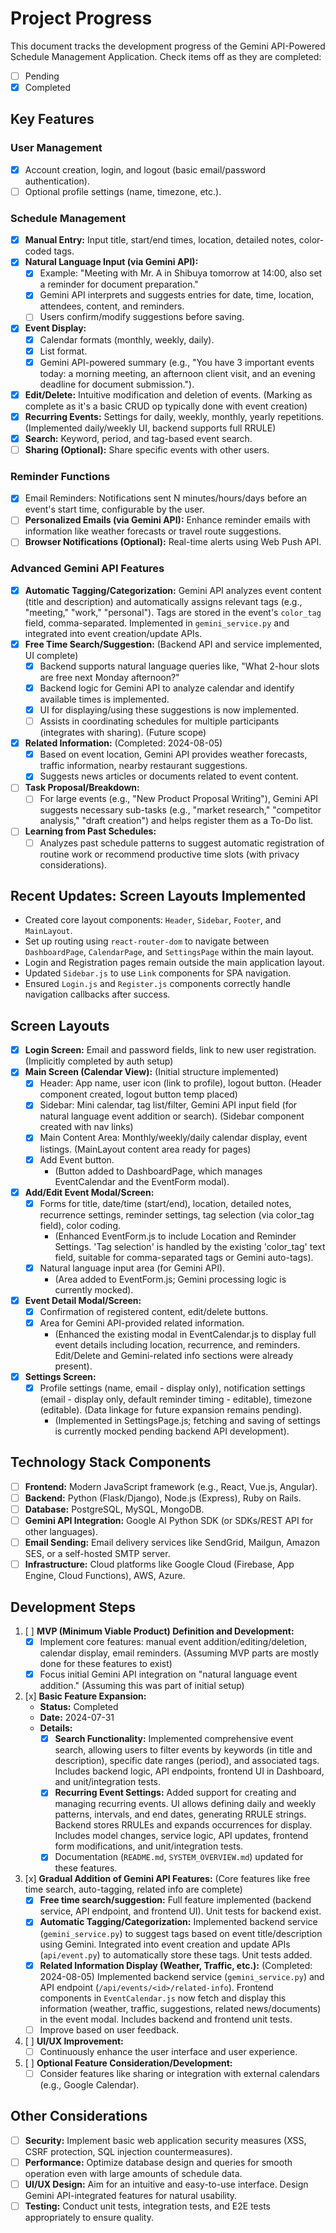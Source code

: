 # Project Progress

This document tracks the development progress of the Gemini API-Powered Schedule Management Application.
Check items off as they are completed:
- [ ] Pending
- [x] Completed

## Key Features

### User Management
- [x] Account creation, login, and logout (basic email/password authentication).
- [ ] Optional profile settings (name, timezone, etc.).

### Schedule Management
- [x] **Manual Entry:** Input title, start/end times, location, detailed notes, color-coded tags.
- [x] **Natural Language Input (via Gemini API):**
    - [x] Example: "Meeting with Mr. A in Shibuya tomorrow at 14:00, also set a reminder for document preparation."
    - [x] Gemini API interprets and suggests entries for date, time, location, attendees, content, and reminders.
    - [ ] Users confirm/modify suggestions before saving.
- [x] **Event Display:**
    - [x] Calendar formats (monthly, weekly, daily).
    - [x] List format.
    - [x] Gemini API-powered summary (e.g., "You have 3 important events today: a morning meeting, an afternoon client visit, and an evening deadline for document submission.").
- [x] **Edit/Delete:** Intuitive modification and deletion of events. (Marking as complete as it's a basic CRUD op typically done with event creation)
- [x] **Recurring Events:** Settings for daily, weekly, monthly, yearly repetitions. (Implemented daily/weekly UI, backend supports full RRULE)
- [x] **Search:** Keyword, period, and tag-based event search.
- [ ] **Sharing (Optional):** Share specific events with other users.
### Reminder Functions
- [x] Email Reminders: Notifications sent N minutes/hours/days before an event\'s start time, configurable by the user.
- [ ] **Personalized Emails (via Gemini API):** Enhance reminder emails with information like weather forecasts or travel route suggestions.
- [ ] **Browser Notifications (Optional):** Real-time alerts using Web Push API.

### Advanced Gemini API Features
- [x] **Automatic Tagging/Categorization:** Gemini API analyzes event content (title and description) and automatically assigns relevant tags (e.g., "meeting," "work," "personal"). Tags are stored in the event's `color_tag` field, comma-separated. Implemented in `gemini_service.py` and integrated into event creation/update APIs.
- [x] **Free Time Search/Suggestion:** (Backend API and service implemented, UI complete)
    - [x] Backend supports natural language queries like, "What 2-hour slots are free next Monday afternoon?"
    *   [x] Backend logic for Gemini API to analyze calendar and identify available times is implemented.
    - [x] UI for displaying/using these suggestions is now implemented.
    - [ ] Assists in coordinating schedules for multiple participants (integrates with sharing). (Future scope)
- [x] **Related Information:** (Completed: 2024-08-05)
    - [x] Based on event location, Gemini API provides weather forecasts, traffic information, nearby restaurant suggestions.
    - [x] Suggests news articles or documents related to event content.
- [ ] **Task Proposal/Breakdown:**
    - [ ] For large events (e.g., "New Product Proposal Writing"), Gemini API suggests necessary sub-tasks (e.g., "market research," "competitor analysis," "draft creation") and helps register them as a To-Do list.
- [ ] **Learning from Past Schedules:**
    - [ ] Analyzes past schedule patterns to suggest automatic registration of routine work or recommend productive time slots (with privacy considerations).

## Recent Updates: Screen Layouts Implemented
- Created core layout components: `Header`, `Sidebar`, `Footer`, and `MainLayout`.
- Set up routing using `react-router-dom` to navigate between `DashboardPage`, `CalendarPage`, and `SettingsPage` within the main layout.
- Login and Registration pages remain outside the main application layout.
- Updated `Sidebar.js` to use `Link` components for SPA navigation.
- Ensured `Login.js` and `Register.js` components correctly handle navigation callbacks after success.

## Screen Layouts

- [x] **Login Screen:** Email and password fields, link to new user registration. (Implicitly completed by auth setup)
- [x] **Main Screen (Calendar View):** (Initial structure implemented)
    - [x] Header: App name, user icon (link to profile), logout button. (Header component created, logout button temp placed)
    - [x] Sidebar: Mini calendar, tag list/filter, Gemini API input field (for natural language event addition or search). (Sidebar component created with nav links)
    - [x] Main Content Area: Monthly/weekly/daily calendar display, event listings. (MainLayout content area ready for pages)
    - [x] Add Event button.
        - (Button added to DashboardPage, which manages EventCalendar and the EventForm modal).
- [x] **Add/Edit Event Modal/Screen:**
    - [x] Forms for title, date/time (start/end), location, detailed notes, recurrence settings, reminder settings, tag selection (via color_tag field), color coding.
        - (Enhanced EventForm.js to include Location and Reminder Settings. 'Tag selection' is handled by the existing 'color_tag' text field, suitable for comma-separated tags or Gemini auto-tags).
    - [x] Natural language input area (for Gemini API).
        - (Area added to EventForm.js; Gemini processing logic is currently mocked).
- [x] **Event Detail Modal/Screen:**
    - [x] Confirmation of registered content, edit/delete buttons.
    - [x] Area for Gemini API-provided related information.
        - (Enhanced the existing modal in EventCalendar.js to display full event details including location, recurrence, and reminders. Edit/Delete and Gemini-related info sections were already present).
- [x] **Settings Screen:**
    - [x] Profile settings (name, email - display only), notification settings (email - display only, default reminder timing - editable), timezone (editable). (Data linkage for future expansion remains pending).
        - (Implemented in SettingsPage.js; fetching and saving of settings is currently mocked pending backend API development).
## Technology Stack Components

- [ ] **Frontend:** Modern JavaScript framework (e.g., React, Vue.js, Angular).
- [ ] **Backend:** Python (Flask/Django), Node.js (Express), Ruby on Rails.
- [ ] **Database:** PostgreSQL, MySQL, MongoDB.
- [ ] **Gemini API Integration:** Google AI Python SDK (or SDKs/REST API for other languages).
- [ ] **Email Sending:** Email delivery services like SendGrid, Mailgun, Amazon SES, or a self-hosted SMTP server.
- [ ] **Infrastructure:** Cloud platforms like Google Cloud (Firebase, App Engine, Cloud Functions), AWS, Azure.
## Development Steps

1.  [ ] **MVP (Minimum Viable Product) Definition and Development:**
    *   [x] Implement core features: manual event addition/editing/deletion, calendar display, email reminders. (Assuming MVP parts are mostly done for these features to exist)
    *   [x] Focus initial Gemini API integration on "natural language event addition." (Assuming this was part of initial setup)
2.  [x] **Basic Feature Expansion:**
    *   **Status:** Completed
    *   **Date:** 2024-07-31
    *   **Details:**
        -   [x] **Search Functionality:** Implemented comprehensive event search, allowing users to filter events by keywords (in title and description), specific date ranges (period), and associated tags. Includes backend logic, API endpoints, frontend UI in Dashboard, and unit/integration tests.
        -   [x] **Recurring Event Settings:** Added support for creating and managing recurring events. UI allows defining daily and weekly patterns, intervals, and end dates, generating RRULE strings. Backend stores RRULEs and expands occurrences for display. Includes model changes, service logic, API updates, frontend form modifications, and unit/integration tests.
        -   [x] Documentation (`README.md`, `SYSTEM_OVERVIEW.md`) updated for these features.
3.  [x] **Gradual Addition of Gemini API Features:** (Core features like free time search, auto-tagging, related info are complete)
    *   [x] **Free time search/suggestion:** Full feature implemented (backend service, API endpoint, and frontend UI). Unit tests for backend exist.
    *   [x] **Automatic Tagging/Categorization:** Implemented backend service (`gemini_service.py`) to suggest tags based on event title/description using Gemini. Integrated into event creation and update APIs (`api/event.py`) to automatically store these tags. Unit tests added.
    *   [x] **Related Information Display (Weather, Traffic, etc.):** (Completed: 2024-08-05) Implemented backend service (`gemini_service.py`) and API endpoint (`/api/events/<id>/related-info`). Frontend components in `EventCalendar.js` now fetch and display this information (weather, traffic, suggestions, related news/documents) in the event modal. Includes backend and frontend unit tests.
    *   [ ] Improve based on user feedback.
4.  [ ] **UI/UX Improvement:**
    *   [ ] Continuously enhance the user interface and user experience.
5.  [ ] **Optional Feature Consideration/Development:**
    *   [ ] Consider features like sharing or integration with external calendars (e.g., Google Calendar).
## Other Considerations

- [ ] **Security:** Implement basic web application security measures (XSS, CSRF protection, SQL injection countermeasures).
- [ ] **Performance:** Optimize database design and queries for smooth operation even with large amounts of schedule data.
- [ ] **UI/UX Design:** Aim for an intuitive and easy-to-use interface. Design Gemini API-integrated features for natural usability.
- [ ] **Testing:** Conduct unit tests, integration tests, and E2E tests appropriately to ensure quality.
